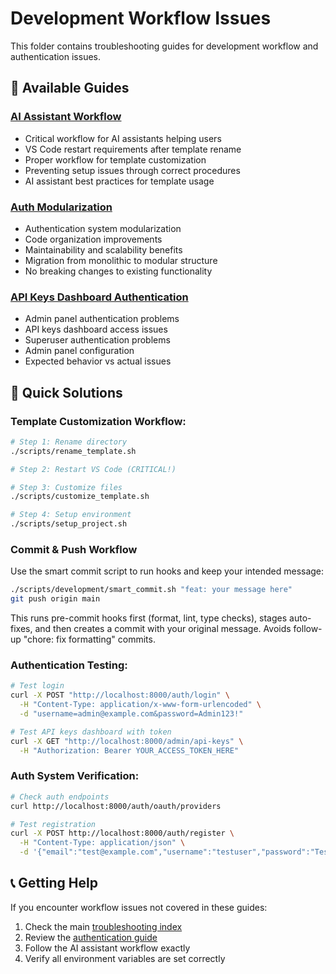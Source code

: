 # Development Workflow Issues

This folder contains troubleshooting guides for development workflow and authentication issues.

## 📁 Available Guides

### **[AI Assistant Workflow](./AI_ASSISTANT_WORKFLOW.md)**
- Critical workflow for AI assistants helping users
- VS Code restart requirements after template rename
- Proper workflow for template customization
- Preventing setup issues through correct procedures
- AI assistant best practices for template usage

### **[Auth Modularization](./auth-modularization.md)**
- Authentication system modularization
- Code organization improvements
- Maintainability and scalability benefits
- Migration from monolithic to modular structure
- No breaking changes to existing functionality

### **[API Keys Dashboard Authentication](./api-keys-dashboard-authentication-issue.md)**
- Admin panel authentication problems
- API keys dashboard access issues
- Superuser authentication problems
- Admin panel configuration
- Expected behavior vs actual issues

## 🚀 Quick Solutions

### Template Customization Workflow:
```bash
# Step 1: Rename directory
./scripts/rename_template.sh

# Step 2: Restart VS Code (CRITICAL!)

# Step 3: Customize files
./scripts/customize_template.sh

# Step 4: Setup environment
./scripts/setup_project.sh
```

### Commit & Push Workflow

Use the smart commit script to run hooks and keep your intended message:

```bash
./scripts/development/smart_commit.sh "feat: your message here"
git push origin main
```

This runs pre-commit hooks first (format, lint, type checks), stages auto-fixes, and then creates a commit with your original message. Avoids follow-up "chore: fix formatting" commits.

### Authentication Testing:
```bash
# Test login
curl -X POST "http://localhost:8000/auth/login" \
  -H "Content-Type: application/x-www-form-urlencoded" \
  -d "username=admin@example.com&password=Admin123!"

# Test API keys dashboard with token
curl -X GET "http://localhost:8000/admin/api-keys" \
  -H "Authorization: Bearer YOUR_ACCESS_TOKEN_HERE"
```

### Auth System Verification:
```bash
# Check auth endpoints
curl http://localhost:8000/auth/oauth/providers

# Test registration
curl -X POST http://localhost:8000/auth/register \
  -H "Content-Type: application/json" \
  -d '{"email":"test@example.com","username":"testuser","password":"TestPassword123!"}'
```

## 📞 Getting Help

If you encounter workflow issues not covered in these guides:
1. Check the main [troubleshooting index](../TROUBLESHOOTING_README.md)
2. Review the [authentication guide](../../tutorials/authentication.md)
3. Follow the AI assistant workflow exactly
4. Verify all environment variables are set correctly
